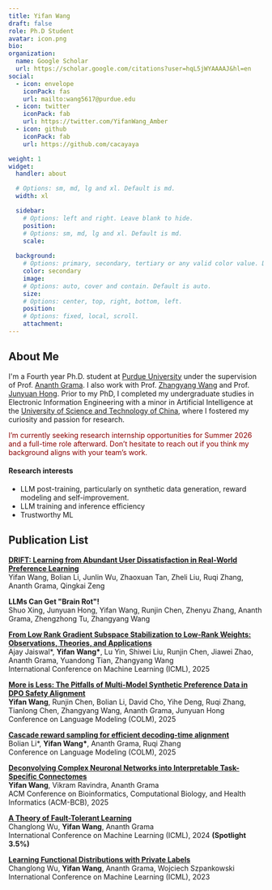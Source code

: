 ```yaml
---
title: Yifan Wang
draft: false
role: Ph.D Student
avatar: icon.png
bio: 
organization:
  name: Google Scholar
  url: https://scholar.google.com/citations?user=hqL5jWYAAAAJ&hl=en
social:
  - icon: envelope
    iconPack: fas
    url: mailto:wang5617@purdue.edu
  - icon: twitter
    iconPack: fab
    url: https://twitter.com/YifanWang_Amber
  - icon: github
    iconPack: fab
    url: https://github.com/cacayaya

weight: 1
widget:
  handler: about

  # Options: sm, md, lg and xl. Default is md.
  width: xl

  sidebar:
    # Options: left and right. Leave blank to hide.
    position:
    # Options: sm, md, lg and xl. Default is md.
    scale:
  
  background:
    # Options: primary, secondary, tertiary or any valid color value. Default is primary.
    color: secondary
    image:
    # Options: auto, cover and contain. Default is auto.
    size:
    # Options: center, top, right, bottom, left.
    position:
    # Options: fixed, local, scroll.
    attachment: 
---
```


## About Me 
I'm a Fourth year Ph.D. student at [Purdue University](https://www.purdue.edu/) under the supervision of Prof. [Ananth Grama](https://scholar.google.com/citations?user=bpsZlEQAAAAJ&hl=en). I also work with Prof. [Zhangyang Wang](https://scholar.google.com/citations?user=pxFyKAIAAAAJ&hl=en) and Prof. [Junyuan Hong](https://scholar.google.com/citations?user=7Cbv6doAAAAJ&hl=en). Prior to my PhD, I completed my undergraduate studies in Electronic Information Engineering with a minor in Artificial Intelligence at the [University of Science and Technology of China](http://en.ustc.edu.cn/), where I fostered my curiosity and passion for research. 

<span style="color:#8B0000; font-weight:semi-bold;">I’m currently seeking research internship opportunities for Summer 2026 and a full-time role afterward. Don’t hesitate to reach out if you think my background aligns with your team’s work.
</span>
<!-- 
[[CV]](https://drive.google.com/file/d/1ZtTGymPAfETK9LGfv4clg6Y19ODMzcCh/view?usp=sharing) -->

#### Research interests
* LLM post-training, particularly on synthetic data generation, reward modeling and self-improvement.
* LLM training and inference efficiency
* Trustworthy ML

## Publication List
[**DRIFT: Learning from Abundant User Dissatisfaction in Real-World Preference Learning**](https://arxiv.org/abs/2510.02341)\
Yifan Wang, Bolian Li, Junlin Wu, Zhaoxuan Tan, Zheli Liu, Ruqi Zhang, Ananth Grama, Qingkai Zeng

**LLMs Can Get "Brain Rot"!**\
Shuo Xing, Junyuan Hong, Yifan Wang, Runjin Chen, Zhenyu Zhang, Ananth Grama, Zhengzhong Tu, Zhangyang Wang

[**From Low Rank Gradient Subspace Stabilization to Low-Rank Weights: Observations, Theories, and Applications**](https://arxiv.org/abs/2407.11239)\
Ajay Jaiswal*, **Yifan Wang\***, Lu Yin, Shiwei Liu, Runjin Chen, Jiawei Zhao, Ananth Grama, Yuandong Tian, Zhangyang Wang\
International Conference on Machine Learning (ICML), 2025

[**More is Less: The Pitfalls of Multi-Model Synthetic Preference Data in DPO Safety Alignment**](https://arxiv.org/abs/2504.02193)\
**Yifan Wang**, Runjin Chen, Bolian Li, David Cho, Yihe Deng, Ruqi Zhang, Tianlong Chen, Zhangyang Wang, Ananth Grama, Junyuan Hong\
Conference on Language Modeling (COLM), 2025

[**Cascade reward sampling for efficient decoding-time alignment**](https://arxiv.org/abs/2406.16306)\
Bolian Li*, **Yifan Wang\***, Ananth Grama, Ruqi Zhang\
Conference on Language Modeling (COLM), 2025

[**Deconvolving Complex Neuronal Networks into Interpretable Task-Specific Connectomes**](https://arxiv.org/abs/2407.00201)\
**Yifan Wang**, Vikram Ravindra, Ananth Grama\
ACM Conference on Bioinformatics, Computational Biology, and Health Informatics (ACM-BCB), 2025

[**A Theory of Fault-Tolerant Learning**](https://openreview.net/pdf?id=ooh8tkXKyR)\
Changlong Wu, **Yifan Wang**, Ananth Grama\
International Conference on Machine Learning (ICML), 2024 **(Spotlight 3.5%)**

[**Learning Functional Distributions with Private Labels**](https://proceedings.mlr.press/v202/wu23u.html)\
Changlong Wu, **Yifan Wang**, Ananth Grama, Wojciech Szpankowski\
International Conference on Machine Learning (ICML), 2023

<!-- ## NEWS
* May, 2024. I'm thrilled to start my internship at **Texas Instrument**!
* May, 2024. "A Theory of Fault-Tolerant Learning" is accepted by **ICML 2024 (spotlight 3.5\%)** !
* Apr, 2023. "Learning Functional Distributions with Private Labels" is accepted by **ICML 2023**! -->


